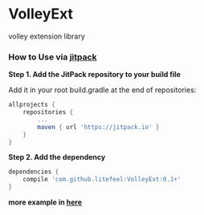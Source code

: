 # VolleyExt
volley extension library


### How to Use via [jitpack](https://jitpack.io/#litefeel/VolleyExt/)

**Step 1. Add the JitPack repository to your build file**

Add it in your root build.gradle at the end of repositories:

~~~ gradle
allprojects {
    repositories {
        ...
        maven { url 'https://jitpack.io' }
    }
}
~~~

**Step 2. Add the dependency**

~~~ gradle
dependencies {
    compile 'com.github.litefeel:VolleyExt:0.1+'
}
~~~

**more example in [here](https://jitpack.io/#litefeel/VolleyExt/)**
